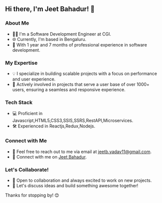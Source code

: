 ## Hi there, I'm Jeet Bahadur! 👋

### About Me
- 👨‍💻 I'm a Software Development Engineer at CGI.
- 🌐 Currently, I'm based in Bengaluru.
- 📅 With 1 year and 7 months of professional experience in software development.

### My Expertise
- 💡 I specialize in building scalable projects with a focus on performance and user experience.
- 🚀 Actively involved in projects that serve a user base of over 1000+ users, ensuring a seamless and responsive experience.

### Tech Stack
- 💻 Proficient in Javascript,HTML5,CSS3,SSIS,SSRS,RestAPI,Microservices.
- 🛠️ Experienced in Reactjs,Redux,Nodejs.

### Connect with Me
- 📧 Feel free to reach out to me via email at jeetb.yadav11@gmail.com.
- 🔗 Connect with me on [Jeet Bahadur]([[https://www.linkedin.com/in/jeetbahadur/](https://www.linkedin.com/in/jeet-y-41a073175/](https://www.linkedin.com/in/jeet-y-41a073175/))).

### Let's Collaborate!
- 🤝 Open to collaboration and always excited to work on new projects.
- 💬 Let's discuss ideas and build something awesome together!

Thanks for stopping by! 😊

